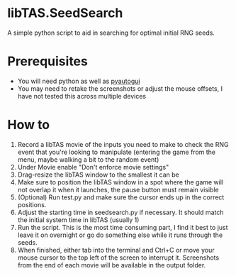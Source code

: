 # libTAS.SeedSearch
A simple python script to aid in searching for optimal initial RNG seeds.

# Prerequisites
- You will need python as well as [pyautogui](https://pyautogui.readthedocs.io/en/latest/install.html)
- You may need to retake the screenshots or adjust the mouse offsets, I have not tested this across multiple devices

# How to
1. Record a libTAS movie of the inputs you need to make to check the RNG event that you're looking to manipulate (entering the game from the menu, maybe walking a bit to the random event)
2. Under Movie enable "Don't enforce movie settings"
3. Drag-resize the libTAS window to the smallest it can be
4. Make sure to position the libTAS window in a spot where the game will not overlap it when it launches, the pause button must remain visible
5. (Optional) Run test.py and make sure the cursor ends up in the correct positions.
6. Adjust the starting time in seedsearch.py if necessary. It should match the initial system time in libTAS (usually 1)
7. Run the script. This is the most time consuming part, I find it best to just leave it on overnight or go do something else while it runs through the seeds.
8. When finished, either tab into the terminal and Ctrl+C or move your mouse cursor to the top left of the screen to interrupt it. Screenshots from the end of each movie will be available in the output folder.
